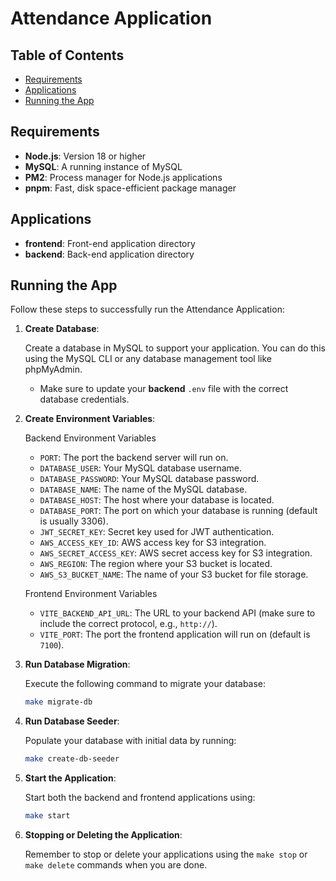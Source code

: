 # Attendance Application

## Table of Contents

- [Requirements](#requirements)
- [Applications](#applications)
- [Running the App](#running-the-app)

## Requirements
- **Node.js**: Version 18 or higher
- **MySQL**: A running instance of MySQL
- **PM2**: Process manager for Node.js applications
- **pnpm**: Fast, disk space-efficient package manager

## Applications

- **frontend**: Front-end application directory
- **backend**: Back-end application directory


## Running the App

Follow these steps to successfully run the Attendance Application:

1. **Create Database**:

   Create a database in MySQL to support your application. You can do this using the MySQL CLI or any database management tool like phpMyAdmin.
   - Make sure to update your **backend** `.env` file with the correct database credentials.

2. **Create Environment Variables**:
   
   Backend Environment Variables
    - `PORT`: The port the backend server will run on.
    - `DATABASE_USER`: Your MySQL database username.
    - `DATABASE_PASSWORD`: Your MySQL database password.
    - `DATABASE_NAME`: The name of the MySQL database.
    - `DATABASE_HOST`: The host where your database is located.
    - `DATABASE_PORT`: The port on which your database is running (default is usually 3306).
    - `JWT_SECRET_KEY`: Secret key used for JWT authentication.
    - `AWS_ACCESS_KEY_ID`: AWS access key for S3 integration.
    - `AWS_SECRET_ACCESS_KEY`: AWS secret access key for S3 integration.
    - `AWS_REGION`: The region where your S3 bucket is located.
    - `AWS_S3_BUCKET_NAME`: The name of your S3 bucket for file storage.

    Frontend Environment Variables
    - `VITE_BACKEND_API_URL`: The URL to your backend API (make sure to include the correct protocol, e.g., `http://`).
    - `VITE_PORT`: The port the frontend application will run on (default is `7100`).


3. **Run Database Migration**:
   
   Execute the following command to migrate your database:
   ```bash
   make migrate-db
   ```

4. **Run Database Seeder**:
   
   Populate your database with initial data by running:
   ```bash
   make create-db-seeder
   ```

5. **Start the Application**:
   
   Start both the backend and frontend applications using:
   ```bash
   make start
   ```

6. **Stopping or Deleting the Application**:
   
   Remember to stop or delete your applications using the `make stop` or `make delete` commands when you are done.

